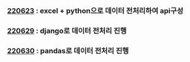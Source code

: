 ### [220623](./220623) : excel + python으로 데이터 전처리하여 api구성

### [220629](./220629) : django로 데이터 전처리 진행

### [220630](./220630) : pandas로 데이터 전처리 진행